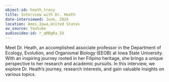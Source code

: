 ```yaml
---
object-id: heath_tracy
title: Interview with Dr. Heath
date-interviewed: June, 2024
location: Ames,Iowa,United States
av_source: Youtube
audiovideo-id: r_qRBgRa_IU
---
```

Meet Dr. Heath, an accomplished associate professor in the Department of Ecology, Evolution, and Organismal Biology (EEOB) at Iowa State University. With an inspiring journey rooted in her Filipino heritage, she brings a unique perspective to her research and academic pursuits. In this interview, we explore Dr. Heath’s journey, research interests, and gain valuable insights on various topics. 
